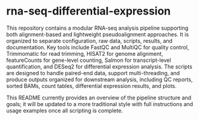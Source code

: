 # rna-seq-differential-expression
This repository contains a modular RNA-seq analysis pipeline supporting both alignment-based and lightweight pseudoalignment approaches. It is organized to separate configuration, raw data, scripts, results, and documentation. Key tools include FastQC and MultiQC for quality control, Trimmomatic for read trimming, HISAT2 for genome alignment, featureCounts for gene-level counting, Salmon for transcript-level quantification, and DESeq2 for differential expression analysis. The scripts are designed to handle paired-end data, support multi-threading, and produce outputs organized for downstream analysis, including QC reports, sorted BAMs, count tables, differential expression results, and plots.

This README currently provides an overview of the pipeline structure and goals; it will be updated to a more traditional style with full instructions and usage examples once all scripting is complete.
